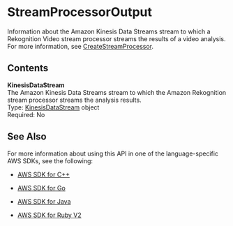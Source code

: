 # StreamProcessorOutput<a name="API_StreamProcessorOutput"></a>

Information about the Amazon Kinesis Data Streams stream to which a Rekognition Video stream processor streams the results of a video analysis\. For more information, see [CreateStreamProcessor](API_CreateStreamProcessor.md)\.

## Contents<a name="API_StreamProcessorOutput_Contents"></a>

 **KinesisDataStream**   
The Amazon Kinesis Data Streams stream to which the Amazon Rekognition stream processor streams the analysis results\.  
Type: [KinesisDataStream](API_KinesisDataStream.md) object  
Required: No

## See Also<a name="API_StreamProcessorOutput_SeeAlso"></a>

For more information about using this API in one of the language\-specific AWS SDKs, see the following:

+  [AWS SDK for C\+\+](http://docs.aws.amazon.com/goto/SdkForCpp/rekognition-2016-06-27/StreamProcessorOutput) 

+  [AWS SDK for Go](http://docs.aws.amazon.com/goto/SdkForGoV1/rekognition-2016-06-27/StreamProcessorOutput) 

+  [AWS SDK for Java](http://docs.aws.amazon.com/goto/SdkForJava/rekognition-2016-06-27/StreamProcessorOutput) 

+  [AWS SDK for Ruby V2](http://docs.aws.amazon.com/goto/SdkForRubyV2/rekognition-2016-06-27/StreamProcessorOutput) 